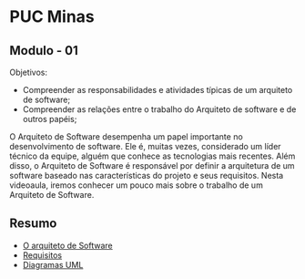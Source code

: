 # PUC Minas

## Modulo - 01 

Objetivos:
  - Compreender as responsabilidades e atividades típicas de um arquiteto de software;
  - Compreender as relações entre o trabalho do Arquiteto de software e de outros papéis;


O Arquiteto de Software desempenha um papel importante no desenvolvimento de software. Ele é, muitas vezes, considerado um líder técnico da equipe, alguém que conhece as tecnologias mais recentes. Além disso, o Arquiteto de Software é responsável por definir a arquitetura de um software baseado nas características do projeto e seus requisitos.
Nesta videoaula, iremos conhecer um pouco mais sobre o trabalho de um Arquiteto de Software.

## Resumo
  - [O arquiteto de Software](O_arquiteto_de_Software/readme.md)
  - [Requisitos](Requisitos/readme.md)
  - [Diagramas UML](Diagramas_UML/readme.md)